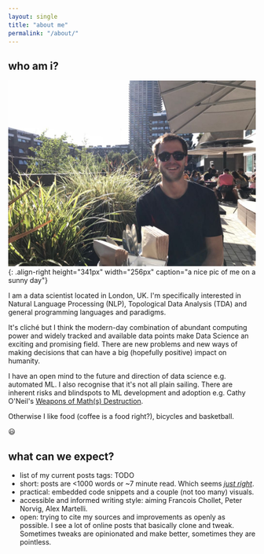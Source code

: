 ```yaml
---
layout: single
title: "about me"
permalink: "/about/"
---
```


## who am i?
![a nice pic of me on a sunny day](/assets/IMG-20180805-WA0012.jpg){: .align-right height="341px" width="256px" caption="a nice pic of me on a sunny day"}

I am a data scientist located in London, UK. I'm specifically interested in Natural Language Processing (NLP), Topological Data Analysis (TDA) and general programming languages and paradigms.

It's cliché but I think the modern-day combination of abundant computing power and widely tracked and available data points make Data Science an exciting and promising field. There are new problems and new ways of making decisions that can have a big (hopefully positive) impact on humanity.

I have an open mind to the future and direction of data science e.g. automated ML. I also recognise that it's not all plain sailing. There are inherent risks and blindspots to ML development and adoption e.g. Cathy O'Neil's [Weapons of Math(s) Destruction](https://weaponsofmathdestructionbook.com/).

Otherwise I like food (coffee is a food right?), bicycles and basketball.

:smiley:


## what can we expect?
- list of my current posts tags: TODO <!-- {{ site.tags }} -->  
- short: posts are <1000 words or ~7 minute read. Which seems _[just right](https://medium.com/data-lab/the-optimal-post-is-7-minutes-74b9f41509b)_.
- practical: embedded code snippets and a couple (not too many) visuals.
- accessible and informed writing style: aiming Francois Chollet, Peter Norvig, Alex Martelli.
- open: trying to cite my sources and improvements as openly as possible. I see a lot of online posts that basically clone and tweak. Sometimes tweaks are opinionated and make better, sometimes they are pointless.

